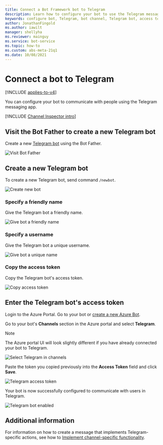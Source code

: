 ```yaml
---
title: Connect a Bot Framework bot to Telegram
description: Learn how to configure your bot to use the Telegram messaging app to communicate with people.
keywords: configure bot, Telegram, bot channel, Telegram bot, access token
author: JonathanFingold
ms.author: iawilt
manager: shellyha
ms.reviewer: mainguy
ms.service: bot-service
ms.topic: how-to
ms.custom: abs-meta-21q1
ms.date: 10/08/2021
---
```


# Connect a bot to Telegram

[!INCLUDE [applies-to-v4](includes/applies-to-v4-current.md)]

You can configure your bot to communicate with people using the Telegram messaging app.

[!INCLUDE [Channel Inspector intro](includes/snippet-channel-inspector.md)]

## Visit the Bot Father to create a new Telegram bot

Create a new [Telegram bot](https://telegram.me/botfather) using the Bot Father.

![Visit Bot Father](media/channels/tg-StepVisitBotFather.png)

## Create a new Telegram bot

To create a new Telegram bot, send command `/newbot`.

![Create new bot](media/channels/tg-StepNewBot.png)

### Specify a friendly name

Give the Telegram bot a friendly name.

![Give bot a friendly name](media/channels/tg-StepNameBot.png)

### Specify a username

Give the Telegram bot a unique username.

![Give bot a unique name](media/channels/tg-StepUsername.png)

### Copy the access token

Copy the Telegram bot's access token.

![Copy access token](media/channels/tg-StepBotCreated.png)

## Enter the Telegram bot's access token

Login to the Azure Portal.  Go to your bot or [create a new Azure Bot](/quickstart-create-bot-with-azure).

Go to your bot's **Channels** section in the Azure portal and select **Telegram**.

> [!NOTE]
> The Azure portal UI will look slightly different if you have already connected your bot to Telegram.

![Select Telegram in channels](media/channels/tg-connectBot-Azure.png)

Paste the token you copied previously into the **Access Token** field and click **Save**.

![Telegram access token](media/channels/tg-accessToken-Azure.png)

Your bot is now successfully configured to communicate with users in Telegram.

![Telegram bot enabled](media/channels/tg-botEnabled-Azure.png)

## Additional information

For information on how to create a message that implements Telegram-specific actions, see how to [Implement channel-specific functionality](v4sdk/bot-builder-channeldata.md).
